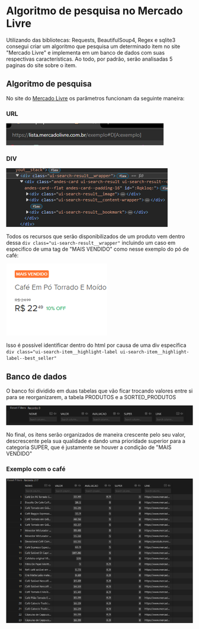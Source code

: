<h1>Algoritmo de pesquisa no Mercado Livre</h1>
<p>Utilizando das bibliotecas: Requests, BeautifulSoup4, Regex e sqlite3 consegui criar um algoritmo que pesquisa um determinado item no site "Mercado Livre" e implementa em um banco de dados com suas respectivas características. Ao todo, por padrão, serão analisadas 5 paginas do site sobre o item.</p>

<h2>Algoritmo de pesquisa</h2>
<p>No site do <a href="https://www.mercadolivre.com.br/" rel="external" target="_blank">Mercado Livre</a> os parâmetros funcionam da seguinte maneira:</p>
<h3>URL</h3>
<img src="imagens/url.png" alt="url">
<h3>DIV</h3>
<img src="imagens/htmldiv.png" alt="divprincipal">
<p>Todos os recursos que serão disponibilizados de um produto vem dentro dessa <code>div class="ui-search-result__wrapper"</code>
incluindo um caso em especifico de uma tag de "MAIS VENDIDO" como nesse exemplo do pó de café:</p>
<img src="imagens/super.png" alt="super">
<p>Isso é possível identificar dentro do html por causa de uma div específica <code>div class="ui-search-item__highlight-label ui-search-item__highlight-label--best_seller"</code></p>

<h2>Banco de dados</h2>
<p>O banco foi dividido em duas tabelas que vão ficar trocando valores entre si para se reorganizarem, a tabela PRODUTOS e a SORTED_PRODUTOS</p>
<img src="imagens/banco.png" alt="camposTabela">
<p>No final, os itens serão organizados de maneira crescente pelo seu valor, descrescente pela sua qualidade e dando uma prioridade superior para a categoria SUPER, que é justamente se houver a condição de "MAIS VENDIDO"</p>
<h3>Exemplo com o café</h3>
<img src="imagens/resultado.png" alt="resultadoPesquisa">
